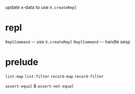update x-data to use `X.createRepl`

# repl

`ReplCommand` -- use `X.createRepl`
`ReplCommand` -- handle sexp

# prelude

`list-map`
`list-filter`
`record-map`
`record-filter`

`assert-equal` & `assert-not-equal`
